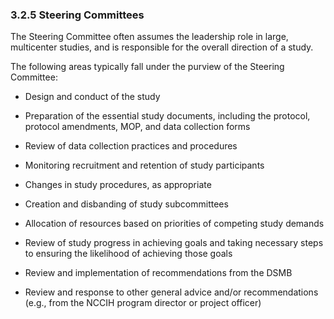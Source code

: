 ### 3.2.5 Steering Committees

The Steering Committee often assumes the leadership role in large,
multicenter studies, and is responsible for the overall direction of a
study.

The following areas typically fall under the purview of the Steering
Committee:

-   Design and conduct of the study

-   Preparation of the essential study documents, including the
    protocol, protocol amendments, MOP, and data collection forms

-   Review of data collection practices and procedures

-   Monitoring recruitment and retention of study participants

-   Changes in study procedures, as appropriate

-   Creation and disbanding of study subcommittees

-   Allocation of resources based on priorities of competing study
    demands

-   Review of study progress in achieving goals and taking necessary
    steps to ensuring the likelihood of achieving those goals

-   Review and implementation of recommendations from the DSMB

-   Review and response to other general advice and/or recommendations
    (e.g., from the NCCIH program director or project officer)

